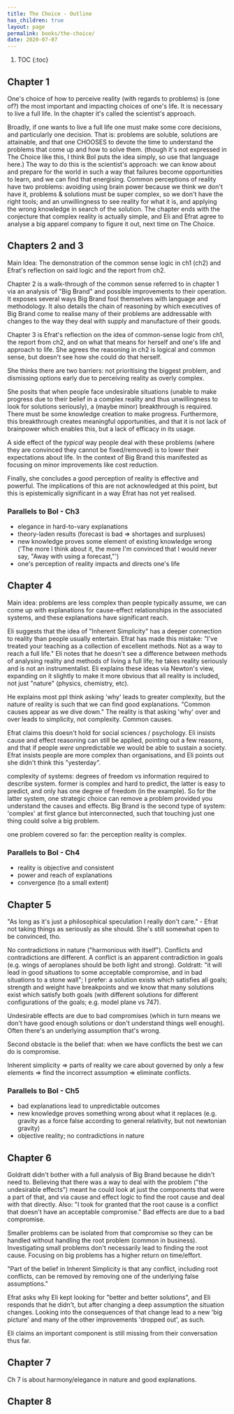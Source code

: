 ```yaml
---
title: The Choice - Outline
has_children: true
layout: page
permalink: books/the-choice/
date: 2020-07-07
---
```


1. TOC
{:toc}

## Chapter 1

One's choice of how to perceive reality (with regards to problems) is (one of?) the most important and impacting
choices of one's life. It is necessary to live a full life. In the chapter it's called the scientist's approach.

Broadly, if one wants to live a full life one must make some core decisions, and particularly one decision. That is:
problems are soluble, solutions are attainable, and that one CHOOSES to devote the time to understand the problems that
come up and how to solve them. (though it's not expressed in The Choice like this, I think BoI puts the idea simply, so
use that language here.) The way to do this is the scientist's approach: we can know about and prepare for the world in
such a way that failures become opportunities to learn, and we can find that energising. Common perceptions of reality
have two problems: avoiding using brain power because we think we don't have it, problems & solutions must be super
complex, so we don't have the right tools; and an unwillingness to see reality for what it is, and applying the wrong
knowledge in search of the solution. The chapter ends with the conjecture that complex reality is actually simple, and Eli
and Efrat agree to analyse a big apparel company to figure it out, next time on The Choice.

## Chapters 2 and 3

Main Idea: The demonstration of the common sense logic in ch1 (ch2) and Efrat's reflection on said logic and the report from ch2.

Chapter 2 is a walk-through of the common sense referred to in
chapter 1 via an analysis of "Big Brand" and possible improvements to their operation. It
exposes several ways Big Brand fool themselves with language and methodology. It also
details the chain of reasoning by which executives of Big Brand come to realise many of
their problems are addressable with changes to the way they deal with supply and
manufacture of their goods.

Chapter 3 is Efrat's reflection on the idea of common-sense logic from ch1, the report from ch2, and on what that means
for herself and one's life and approach to life. She agrees the reasoning in ch2 is logical
and common sense, but doesn't see how she could do that herself.

She thinks there are
two barriers: not prioritising the biggest problem, and dismissing options early due to
perceiving reality as overly complex.

She posits that when people face undesirable situations (unable to make progress due to their belief in a complex reality and thus unwillingness to look for solutions seriously), a (maybe minor) breakthrough is required. There must be some knowledge creation to make progress.
Furthermore, this breakthrough creates meaningful opportunities, and that it is not lack of brainpower which enables this, but a lack of efficacy in its usage.

A side effect of the *typical* way people deal with these problems (where they are convinced they cannot be fixed/removed) is to lower their expectations about life. In the context of Big Brand this manifested as focusing on minor improvements like cost reduction.

Finally, she concludes a good perception of reality is effective and powerful. The implications of this are not acknowledged at this point, but this is epistemically significant in a way Efrat has not yet realised.

### Parallels to BoI - Ch3

* elegance in hard-to-vary explanations
* theory-laden results (forecast is bad => shortages and surpluses)
* new knowledge proves some element of existing knowledge wrong ('The more I think about it, the more I'm convinced that I would never say, "Away with using a forecast,"')
* one's perception of reality impacts and directs one's life

## Chapter 4

Main idea: problems are less complex than people typically assume, we can come up with explanations for cause-effect relationships in the associated systems, and these explanations have significant reach.

Eli suggests that the idea of "Inherent Simplicity" has a deeper connection to reality than people usually entertain. Efrat has made this mistake: "I've treated your teaching as a collection of excellent methods. Not as a way to reach a full life." Eli notes that he doesn't see a difference between methods of analysing reality and methods of living a full life; he takes reality seriously and is not an instrumentalist. Eli explains these ideas via Newton's view, expanding on it slightly to make it more obvious that all reality is included, not just "nature" (physics, chemistry, etc).

He explains most ppl think asking 'why' leads to greater complexity, but the nature of reality is such that we can find good explanations. "Common causes appear as we dive down." The reality is that asking 'why' over and over leads to simplicity, not complexity. Common causes.

Efrat claims this doesn't hold for social sciences / psychology. Eli insists cause and effect reasoning can still be applied, pointing out a few reasons, and that if people *were* unpredictable we would be able to sustain a society. Efrat insists people are more complex than organisations, and Eli points out she didn't think this "yesterday".

complexity of systems: degrees of freedom vs information required to describe system. former is complex and hard to predict, the latter is easy to predict, and only has one degree of freedom (in the example). So for the latter system, one strategic choice can remove a problem provided you understand the causes and effects. Big Brand is the second type of system: 'complex' at first glance but interconnected, such that touching just one thing could solve a big problem.

one problem covered so far: the perception reality is complex.

### Parallels to BoI - Ch4

* reality is objective and consistent
* power and reach of explanations
* convergence (to a small extent)

## Chapter 5

"As long as it's just a philosophical speculation I really don't care." - Efrat not taking things as seriously as she should. She's still somewhat open to be convinced, tho.

No contradictions in nature ("harmonious with itself"). Conflicts and contradictions are different. A conflict is an apparent contradiction in goals (e.g. wings of aeroplanes should be both light and strong). Goldratt: "it will lead in good situations to some acceptable compromise, and in bad situations to a stone wall"; I prefer: a solution exists which satisfies all goals; strength and weight have breakpoints and we know that many solutions exist which satisfy both goals (with different solutions for different configurations of the goals; e.g. model plane vs 747).

Undesirable effects are due to bad compromises (which in turn means we don't have good enough solutions or don't understand things well enough). Often there's an underlying assumption that's wrong.

Second obstacle is the belief that: when we have conflicts the best we can do is compromise.

Inherent simplicity => parts of reality we care about governed by only a few elements => find the incorrect assumption => eliminate conflicts.

### Parallels to BoI - Ch5

* bad explanations lead to unpredictable outcomes
* new knowledge proves something wrong about what it replaces (e.g. gravity as a force false according to general relativity, but not newtonian gravity)
* objective reality; no contradictions in nature

## Chapter 6

Goldratt didn't bother with a full analysis of Big Brand because he didn't need to. Believing that there was a way to deal with the problem ("the undesirable effects") meant he could look at just the components that were a part of that, and via cause and effect logic to find the root cause and deal with that directly. Also: "I took for granted that the root cause is a conflict that doesn't have an acceptable compromise." Bad effects are due to a bad compromise.

Smaller problems can be isolated from that compromise so they can be handled without handling the root problem (common in business). Investigating small problems don't necessarily lead to finding the root cause. Focusing on big problems has a higher return on time/effort.

"Part of the belief in Inherent Simplicity is that any conflict, including root conflicts, can be removed by removing one of the underlying false assumptions."

Efrat asks why Eli kept looking for "better and better solutions", and Eli responds that he didn't, but after changing a deep assumption the situation changes. Looking into the consequences of that change lead to a new 'big picture' and many of the other improvements 'dropped out', as such.

Eli claims an important component is still missing from their conversation thus far.

## Chapter 7

Ch 7 is about harmony/elegance in nature and good explanations.

## Chapter 8
